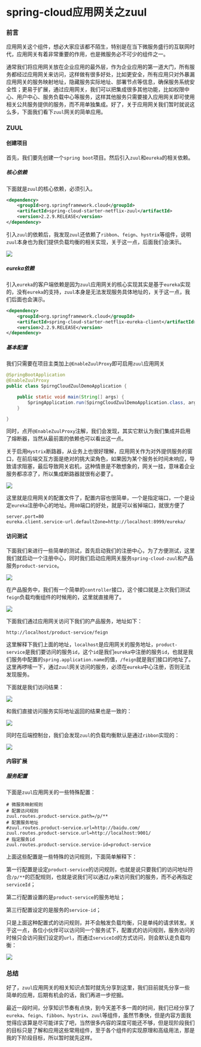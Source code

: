 # spring-cloud应用网关之zuul

### 前言

应用网关这个组件，想必大家应该都不陌生，特别是在当下微服务盛行的互联网时代，应用网关有着非常重要的作用，也是微服务必不可少的组件之一。

通常我们将应用网关放在企业应用的最外层，作为企业应用的第一道大门，所有服务都经过应用网关来访问，这样做有很多好处，比如更安全，所有应用只对外暴漏应用网关的服务映射地址，隐藏服务实际地址、部署节点等信息，确保服务系统安全性；更易于扩展，通过应用网关，我们可以把集成很多其他功能，比如权限中心、用户中心、服务负载中心等服务，这样其他服务只需要接入应用网关即可使用相关公共服务提供的服务，而不用单独集成。好了，关于应用网关我们暂时就说这么多，下面我们看下`zuul`网关的简单应用。

### ZUUL

#### 创建项目

首先，我们要先创建一个`spring boot`项目。然后引入`zuul`和`eureka`的相关依赖。

##### 核心依赖

下面就是`zuul`的核心依赖，必须引入。

```xml
<dependency>
    <groupId>org.springframework.cloud</groupId>
    <artifactId>spring-cloud-starter-netflix-zuul</artifactId>
    <version>2.2.9.RELEASE</version>
</dependency>
```

引入`zuul`的依赖后，我发现`zuul`还依赖了`ribbon`、`feign`、`hystrix`等组件，说明`zuul`本身也为我们提供负载均衡的相关实现，关于这一点，后面我们会演示。

![](https://gitee.com/sysker/picBed/raw/master/20210807154031.png)

##### eureka依赖

引入`eureka`的客户端依赖是因为`zuul`应用网关的核心实现其实是基于`eureka`实现的，没有`eureka`的支持，`zuul`本身是无法发现服务具体地址的，关于这一点，我们后面也会演示。

```xml
<dependency>
    <groupId>org.springframework.cloud</groupId>
    <artifactId>spring-cloud-starter-netflix-eureka-client</artifactId>
    <version>2.2.9.RELEASE</version>
</dependency>
```

##### 基本配置

我们只需要在项目主类加上`@EnableZuulProxy`即可启用`zuul`应用网关

```java
@SpringBootApplication
@EnableZuulProxy
public class SpirngCloudZuulDemoApplication {

    public static void main(String[] args) {
        SpringApplication.run(SpirngCloudZuulDemoApplication.class, args);
    }

}
```

同时，点开`@EnableZuulProxy`注解，我们会发现，其实它默认为我们集成并启用了熔断器，当然从最前面的依赖也可以看出这一点。

关于启用`Hystrix`断路器，从业务上也很好理解，应用网关作为对外提供服务的窗口，在前后端交互方面是绝对的挑大梁角色，如果因为某个服务长时间未响应，导致请求阻塞，最后导致网关宕机，这种情景是不敢想象的，网关一挂，意味着企业服务都凉凉了，所以集成断路器就很有必要了。

![](https://gitee.com/sysker/picBed/raw/master/20210806085128.png)

这里就是应用网关的配置文件了，配置内容也很简单，一个是指定端口，一个是设定`eureka`注册中心的地址。用`80`端口的好处，就是可以省掉端口，就很方便了

```properties
server.port=80
eureka.client.service-url.defaultZone=http://localhost:8999/eureka/
```



#### 访问测试

下面我们来进行一些简单的测试，首先启动我们的注册中心，为了方便测试，这里我们就启动一个注册中心，同时我们启动应用网关服务`spring-cloud-zuul`和产品服务`product-service`。

![](https://gitee.com/sysker/picBed/raw/master/20210806082539.png)

在产品服务中，我们有一个简单的`controller`接口，这个接口就是上次我们测试`feign`负载均衡组件的时候用的，这里就直接用了。

![](https://gitee.com/sysker/picBed/raw/master/20210806082615.png)

下面我们通过应用网关访问下我们的产品服务，地址如下：

```
http://localhost/product-service/feign
```

这里解释下我们上面的地址，`localhost`是应用网关的服务地址，`product-service`是我们要访问的服务`id`，这个`id`是我们`eureka`中注册的服务`id`，也就是我们服务中配置的`spring.application.name`的值，`/feign`就是我们接口的地址了。这里再啰嗦一下，通过`zuul`网关访问的服务，必须在`eureka`中心注册，否则无法发现服务。

下面就是我们访问结果：

![](https://gitee.com/sysker/picBed/raw/master/20210806082415.png)

和我们直接访问服务实际地址返回的结果也是一致的：

![](https://gitee.com/sysker/picBed/raw/master/20210807160745.png)

同时在后端控制台，我们会发现`zuul`的负载均衡默认是通过`ribbon`实现的：

![](https://gitee.com/sysker/picBed/raw/master/20210807162141.png)

#### 内容扩展

##### 服务配置

下面是`zuul`应用网关的一些特殊配置：

```properties
# 微服务映射规则
# 配置访问规则
zuul.routes.product-service.path=/p/**
# 配置服务地址
#zuul.routes.product-service.url=http://baidu.com/
zuul.routes.product-service.url=http://localhost:9001/
# 指定服务id
zuul.routes.product-service.service-id=product-service
```

上面这些配置是一些特殊的访问规则，下面简单解释下：

第一行配置是设定`product-service`的访问规则，也就是说只要我们的访问地址符合`/p/**`的匹配规则，也就是说我们可以通过`/p`来访问我们的服务，而不必再指定`serviceId`；

第二行配置设置的是`product-service`的服务地址；

第三行配置设定的是服务的`service-id`；

只是上面这种配置式的访问规则，并不会触发负载均衡，只是单纯的请求转发。关于这一点，各位小伙伴可以访问同一个服务试下，配置式的访问规则，服务访问的时候只会访问我们设定的`url`，而通过`serviceId`的方式访问，则会默认走负载均衡：

![](https://gitee.com/sysker/picBed/raw/master/20210807165827.png)

### 总结

好了，`zuul`应用网关的相关知识点暂时就先分享到这里，我们目前就先分享一些简单的应用，后期有机会的话，我们再进一步挖掘。

最近一段时间，分享知识节奏有点快，到今天差不多一周的时间，我们已经分享了`eureka`、`feign`、`fibbon`、`hystrix`、`zuul`等组件，虽然节奏快，但是内容方面我觉得应该算是尽可能详实了吧，当然很多内容的深度可能还不够，但是现阶段我们的目标只是了解和应用这些常用组件，至于各个组件的实现原理和高级用法，那是我的下阶段目标，所以暂时就先这样。
